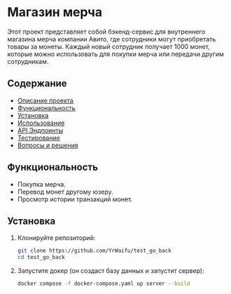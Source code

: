 # Магазин мерча

Этот проект представляет собой бэкенд-сервис для внутреннего магазина мерча компании Авито, где сотрудники могут приобретать товары за монеты. Каждый новый сотрудник получает 1000 монет, которые можно использовать для покупки мерча или передачи другим сотрудникам.

## Содержание
- [Описание проекта](#описание-проекта)
- [Функциональность](#функциональность)
- [Установка](#установка)
- [Использование](#использование)
- [API Эндпоинты](#api-эндпоинты)
- [Тестирование](#тестирование)
- [Вопросы и решения](#вопросы-и-решения)

## Функциональность
- Покупка мерча.
- Перевод монет другому юзеру.
- Просмотр истории транзакций монет.

## Установка

1. Клонируйте репозиторий:
   ```bash
   git clone https://github.com/YrWaifu/test_go_back
   cd test_go_back
   ```

2. Запустите докер (он создаст базу данных и запустит сервер):
   ```bash
   docker compose -f docker-compose.yaml up server --build
   ```


